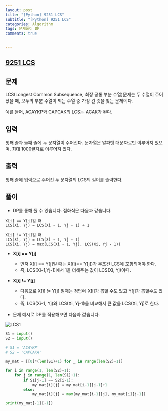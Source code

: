 ```yaml
---
layout: post
title: "[Python] 9251 LCS"
subtitle: "[Python] 9251 LCS"
categories: Algorithm
tags: 문제풀이 DP
comments: true


---
```

## [9251 LCS](https://www.acmicpc.net/problem/9251)

## 문제
LCS(Longest Common Subsequence, 최장 공통 부분 수열)문제는 두 수열이 주어졌을 때, 모두의 부분 수열이 되는 수열 중 가장 긴 것을 찾는 문제이다.

예를 들어, ACAYKP와 CAPCAK의 LCS는 ACAK가 된다.


## 입력

첫째 줄과 둘째 줄에 두 문자열이 주어진다. 문자열은 알파벳 대문자로만 이루어져 있으며, 최대 1000글자로 이루어져 있다.

## 출력

첫째 줄에 입력으로 주어진 두 문자열의 LCS의 길이를 출력한다.

## 풀이

- DP를 통해 풀 수 있습니다. 점화식은 다음과 같습니다.

```
X[i] == Y[j]일 때
LCS(Xi, Yj) = LCS(Xi - 1, Yj - 1) + 1

X[i] != Y[j]일 때
LCS(Xi, Yj) = LCS(Xi - 1, Yj - 1)
LCS(Xi, Yj) = max(LCS(Xi - 1, Yj), LCS(Xi, Yj - 1))
```

- **X[i] == Y[j]**
  - 먼저 X[i] == Y[j]일 때는 X[i](== Y[j])가 무조건 LCS에 포함되어야 한다.
  - 즉, LCS(Xi-1,Yj-1)에서 1을 더해주는 값이 LCS(Xi, Yj)이다.

- **X[i] != Y[j]**
  - 다음으로 X[i] != Y[j] 일때는 정답에 X[i]가 뽑힐 수도 있고 Y[j]가 뽑힐수도 있다.
  - 즉, LCS(Xi-1, Yj)와 LCS(Xi, Yj-1)을 비교해서 큰 값을 LCS(Xi, Yj)로 한다.

- 문제 예시로 DP를 적용해보면 다음과 같습니다.

![LCS1](https://bernard-choi.github.io/assets/img/post_img/LCS1.jpg)

```python
S1 = input()
S2 = input()

# S1 = 'ACAYKP'
# S2 = 'CAPCAKA'

my_mat = [[0]*(len(S1)+1) for _ in range(len(S2)+1)]

for i in range(1, len(S2)+1):
    for j in range(1, len(S1)+1):
        if S1[j-1] == S2[i-1]:
            my_mat[i][j] = my_mat[i-1][j-1]+1
        else:
            my_mat[i][j] = max(my_mat[i-1][j], my_mat[i][j-1])

print(my_mat[-1][-1])
```
